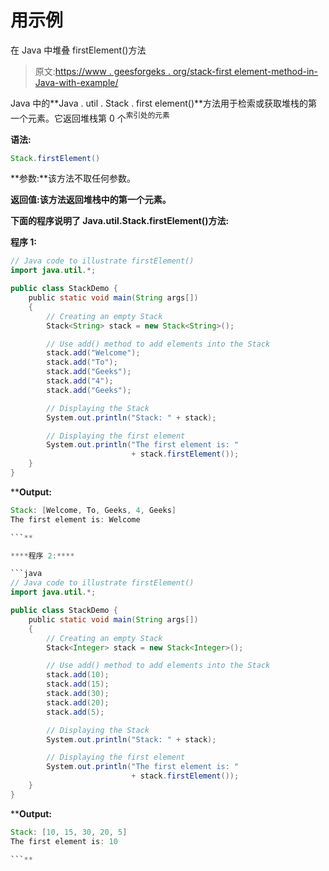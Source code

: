 # 用示例

在 Java 中堆叠 firstElement()方法

> 原文:[https://www . geesforgeks . org/stack-first element-method-in-Java-with-example/](https://www.geeksforgeeks.org/stack-firstelement-method-in-java-with-example/)

Java 中的**Java . util . Stack . first element()**方法用于检索或获取堆栈的第一个元素。它返回堆栈第 0 个<sup>索引处的元素</sup>

**语法:**

```java
Stack.firstElement()
```

**参数:**该方法不取任何参数。

**返回值:**该方法返回堆栈中的第一个元素**。**

**下面的程序说明了 Java.util.Stack.firstElement()方法:**

****程序 1:****

```java
// Java code to illustrate firstElement()
import java.util.*;

public class StackDemo {
    public static void main(String args[])
    {
        // Creating an empty Stack
        Stack<String> stack = new Stack<String>();

        // Use add() method to add elements into the Stack
        stack.add("Welcome");
        stack.add("To");
        stack.add("Geeks");
        stack.add("4");
        stack.add("Geeks");

        // Displaying the Stack
        System.out.println("Stack: " + stack);

        // Displaying the first element
        System.out.println("The first element is: "
                           + stack.firstElement());
    }
}
```

****Output:**

```java
Stack: [Welcome, To, Geeks, 4, Geeks]
The first element is: Welcome

```** 

****程序 2:****

```java
// Java code to illustrate firstElement()
import java.util.*;

public class StackDemo {
    public static void main(String args[])
    {
        // Creating an empty Stack
        Stack<Integer> stack = new Stack<Integer>();

        // Use add() method to add elements into the Stack
        stack.add(10);
        stack.add(15);
        stack.add(30);
        stack.add(20);
        stack.add(5);

        // Displaying the Stack
        System.out.println("Stack: " + stack);

        // Displaying the first element
        System.out.println("The first element is: "
                           + stack.firstElement());
    }
}
```

****Output:**

```java
Stack: [10, 15, 30, 20, 5]
The first element is: 10

```**